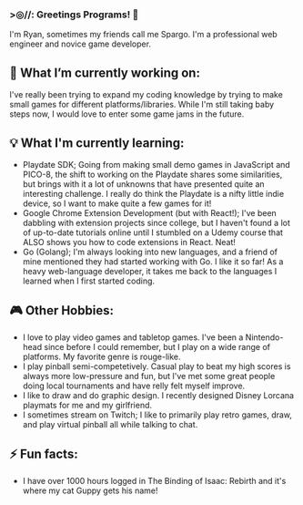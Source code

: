### >◎//: Greetings Programs! 👋 

I'm Ryan, sometimes my friends call me Spargo. I'm a professional web engineer and novice game developer.

## 🔭 What I’m currently working on:
I've really been trying to expand my coding knowledge by trying to make small games for different platforms/libraries. While I'm still taking baby steps now, I would love to enter some game jams in the future.
## 💡 What I'm currently learning:
- Playdate SDK; Going from making small demo games in JavaScript and PICO-8, the shift to working on the Playdate shares some similarities, but brings with it a lot of unknowns that have presented quite an interesting challenge. I really do think the Playdate is a nifty little indie device, so I want to make quite a few games for it!
- Google Chrome Extension Development (but with React!); I've been dabbling with extension projects since college, but I haven't found a lot of up-to-date tutorials online until I stumbled on a Udemy course that ALSO shows you how to code extensions in React. Neat!
- Go (Golang); I'm always looking into new languages, and a friend of mine mentioned they had started working with Go. I like it so far! As a heavy web-language developer, it takes me back to the languages I learned when I first started coding.
## 🎮 Other Hobbies:
- I love to play video games and tabletop games. I've been a Nintendo-head since before I could remember, but I play on a wide range of platforms. My favorite genre is rouge-like.
- I play pinball semi-competetively. Casual play to beat my high scores is always more low-pressure and fun, but I've met some great people doing local tournaments and have relly felt myself improve.
- I like to draw and do graphic design. I recently designed Disney Lorcana playmats for me and my girlfriend.
- I sometimes stream on Twitch; I like to primarily play retro games, draw, and play virtual pinball all while talking to chat.
## ⚡ Fun facts:
- I have over 1000 hours logged in The Binding of Isaac: Rebirth and it's where my cat Guppy gets his name!

